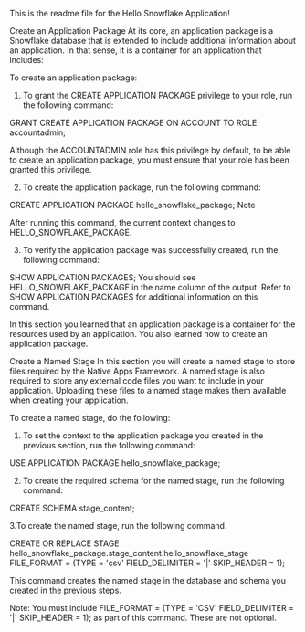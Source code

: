 This is the readme file for the Hello Snowflake Application!


Create an Application Package
At its core, an application package is a Snowflake database that is extended to include additional information about an application. In that sense, it is a container for an application that includes:


To create an application package:

1. To grant the CREATE APPLICATION PACKAGE privilege to your role, run the following command:

GRANT CREATE APPLICATION PACKAGE ON ACCOUNT TO ROLE accountadmin;

Although the ACCOUNTADMIN role has this privilege by default, to be able to create an application package, you must ensure that your role has been granted this privilege.

2. To create the application package, run the following command:

CREATE APPLICATION PACKAGE hello_snowflake_package;
Note

After running this command, the current context changes to HELLO_SNOWFLAKE_PACKAGE.

3. To verify the application package was successfully created, run the following command:

SHOW APPLICATION PACKAGES;
You should see HELLO_SNOWFLAKE_PACKAGE in the name column of the output. Refer to SHOW APPLICATION PACKAGES for additional information on this command.

In this section you learned that an application package is a container for the resources used by an application. You also learned how to create an application package.

Create a Named Stage
In this section you will create a named stage to store files required by the Native Apps Framework. A named stage is also required to store any external code files you want to include in your application. Uploading these files to a named stage makes them available when creating your application.

To create a named stage, do the following:

1. To set the context to the application package you created in the previous section, run the following command:

USE APPLICATION PACKAGE hello_snowflake_package;

2. To create the required schema for the named stage, run the following command:
 
CREATE SCHEMA stage_content;


3.To create the named stage, run the following command.

CREATE OR REPLACE STAGE hello_snowflake_package.stage_content.hello_snowflake_stage
  FILE_FORMAT = (TYPE = 'csv' FIELD_DELIMITER = '|' SKIP_HEADER = 1);

This command creates the named stage in the database and schema you created in the previous steps.

Note:
You must include FILE_FORMAT = (TYPE = 'CSV' FIELD_DELIMITER = '|' SKIP_HEADER = 1); as part of this command. These are not optional.


